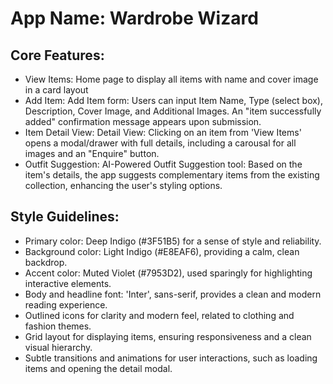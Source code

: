 # **App Name**: Wardrobe Wizard

## Core Features:

- View Items: Home page to display all items with name and cover image in a card layout
- Add Item: Add Item form: Users can input Item Name, Type (select box), Description, Cover Image, and Additional Images. An "item successfully added" confirmation message appears upon submission.
- Item Detail View: Detail View: Clicking on an item from 'View Items' opens a modal/drawer with full details, including a carousal for all images and an "Enquire" button.
- Outfit Suggestion: AI-Powered Outfit Suggestion tool: Based on the item's details, the app suggests complementary items from the existing collection, enhancing the user's styling options.

## Style Guidelines:

- Primary color: Deep Indigo (#3F51B5) for a sense of style and reliability.
- Background color: Light Indigo (#E8EAF6), providing a calm, clean backdrop.
- Accent color: Muted Violet (#7953D2), used sparingly for highlighting interactive elements.
- Body and headline font: 'Inter', sans-serif, provides a clean and modern reading experience.
- Outlined icons for clarity and modern feel, related to clothing and fashion themes.
- Grid layout for displaying items, ensuring responsiveness and a clean visual hierarchy.
- Subtle transitions and animations for user interactions, such as loading items and opening the detail modal.